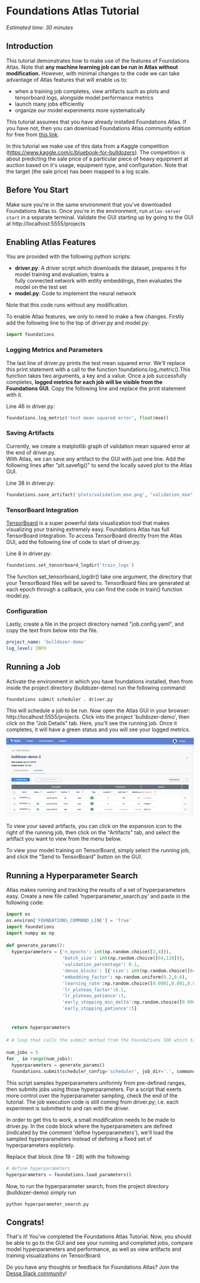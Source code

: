 #  Foundations Atlas Tutorial

*Estimated time: 30 minutes*

## Introduction

This tutorial demonstrates how to make use of the features of Foundations Atlas. Note that **any machine learning
job can be run in Atlas without modification.** However, with minimal changes to the code we can take advantage of
Atlas features that will enable us to:

* when a training job completes, view artifacts such as plots and tensorboard logs, alongside model performance metrics  
* launch many jobs efficiently
* organize our model experiments more systematically

This tutorial assumes that you have already installed Foundations Atlas. If you have not, then you can download Foundations
 Atlas community edition for free from [this link](https://www.atlas.dessa.com/).

In this tutorial we make use of this data from a Kaggle competition (https://www.kaggle.com/c/bluebook-for-bulldozers).
The competition is about predicting the sale price of a particular piece of heavy equipment at auction based on it's
usage, equipment type, and configuration. Note that the target (the sale price) has been mapped to a log scale.

## Before You Start

Make sure you're in the same environment that you've downloaded Foundations Atlas to.
Once you're in the environment, run ```atlas-server start``` in a separate terminal.
Validate the GUI starting up by going to the GUI at http://localhost:5555/projects
## Enabling Atlas Features

You are provided with the following python scripts:
* **driver.py**: A driver script which downloads the dataset, prepares it for model training and evaluation, trains a  
fully connected network with entity embeddings, then evaluates the model on the test set
* **model.py**: Code to implement the neural network

Note that this code runs without any modification.

To enable Atlas features, we only to need to make a few changes. Firstly add the
following line to the top of driver.py and model.py:

```python
import foundations
```

### Logging Metrics and Parameters

The last line of driver.py prints the test mean squared error. We'll replace this print
statement with a call to the function foundations.log_metric().This function takes two arguments, a key and a value. Once a
job successfully completes, **logged metrics for each job will be visible from the Foundations GUI.** Copy the following line
and replace the print statement with it.

Line 46 in driver.py:

```python
foundations.log_metric('test mean squared error', float(mse))
```   



### Saving Artifacts

Currently, we create a matplotlib graph of validation mean squared error at the end of driver.py.  
With Atlas, we can save any artifact to the GUI with just one line. Add the following lines after "plt.savefig()"
to send the locally saved plot to the Atlas GUI.

Line 38 in driver.py:

```python
foundations.save_artifact('plots/validation_mse.png', "validation_mse")
```   

### TensorBoard Integration

[TensorBoard](https://www.tensorflow.org/guide/summaries_and_tensorboard) is a super powerful data visualization tool that makes visualizing your training extremely easy. Foundations
Atlas has full TensorBoard integration. To access TensorBoard directly from the Atlas GUI, add the following line of code
to start of driver.py.  

Line 8 in driver.py:

```python
foundations.set_tensorboard_logdir('train_logs')
```

The function set_tensorboard_logdir() take one argument, the directory that your TensorBoard files will be saved to. TensorBoard files
are generated at each epoch through a callback, you can find the code in train() function model.py.

### Configuration

Lastly, create a file in the project directory named "job.config.yaml", and copy the text from below into the file.

```yaml
project_name: 'bulldozer-demo'
log_level: INFO
```

## Running a Job

Activate the environment in which you have foundations installed, then from inside the project directory (bulldozer-demo)
run the following command:

```shell script
foundations submit scheduler . driver.py
```

This will schedule a job to be run. Now open the Atlas GUI in your browser: http://localhost:5555/projects. Click into
the project 'bulldozer-demo', then click on the "Job Details" tab. Here, you'll see the running job. Once it completes, it will have a green status and you will
see your logged metrics.

<img src="images/gui.png" >

To view your saved artifacts, you can click on the expansion icon to the right of the running job, then click on the
"Artifacts" tab, and select the artifact you want to view from the menu below.

To view your model training on TensorBoard, simply select the running job, and click the "Send to TensorBoard" button on the GUI.

## Running a Hyperparameter Search

Atlas makes running and tracking the results of a set of hyperparameters easy. Create a new file called
'hyperparameter_search.py' and paste in the following code:

```python
import os
os.environ['FOUNDATIONS_COMMAND_LINE'] = 'True'
import foundations
import numpy as np

def generate_params():
  hyperparameters = {'n_epochs': int(np.random.choice([2,4])),
                     'batch_size': int(np.random.choice([64,128])),
                     'validation_percentage': 0.1,
                     'dense_blocks': [{'size': int(np.random.choice([64,128,512])), 'dropout_rate': np.random.uniform(0,0.5)}],
                     'embedding_factor': np.random.uniform(0.2,0.6),
                     'learning_rate':np.random.choice([0.0001,0.001,0.0005]),
                     'lr_plateau_factor':0.1,
                     'lr_plateau_patience':3,
                     'early_stopping_min_delta':np.random.choice([0.0001,0.001]),
                     'early_stopping_patience':5}


  return hyperparameters

# A loop that calls the submit method from the Foundations SDK which takes the hyperparameters and the entrypoint script for our code (driver.py)

num_jobs = 5
for _ in range(num_jobs):
  hyperparameters = generate_params()
  foundations.submit(scheduler_config='scheduler', job_dir='.', command='driver.py', params=hyperparameters, stream_job_logs=True)  

```



This script samples hyperparameters uniformly from pre-defined ranges, then submits jobs using those hyperparameters. For a script that exerts more control over the hyperparameter sampling, check the end of the tutorial.
The job execution code is still coming from driver.py; i.e. each experiment is submitted to and ran with the driver.

In order to get this to work, a small modification needs to be made to driver.py. In the code block where the hyperparameters are defined (indicated by the comment 'define
hyperparameters'), we'll load the sampled hyperparameters instead of defining a fixed set of hyperparameters explictely.

Replace that block (line 19 - 28) with the following:

```python
# define hyperparameters
hyperparameters = foundations.load_parameters()
```

Now, to run the hyperparameter search, from the project directory (bulldozer-demo) simply run

```shell script
python hyperparameter_search.py
```

## Congrats!

That's it! You've completed the Foundations Atlas Tutorial. Now, you should be able to go to the GUI and see your
running and completed jobs, compare model hyperparameters and performance, as well as view artifacts and training
visualizations on TensorBoard.

Do you have any thoughts or feedback for Foundations Atlas? Join the [Dessa Slack community](https://dessa-community.slack.com/join/shared_invite/enQtNzY5MTA3OTMxNTkwLWUyZDYzM2JmMDk0N2NjNjVhZDU5NTc1ODEzNzJjMzRlMDcyYmY3ODI1ZWMxYTQ3MzdmNjcyOTVhMzg2MjkwYmY)!
